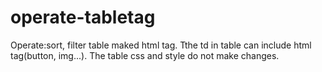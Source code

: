 # operate-tabletag
Operate:sort, filter table maked html tag. Tthe td in table can include html tag(button, img...). The table css and style do not make changes.
